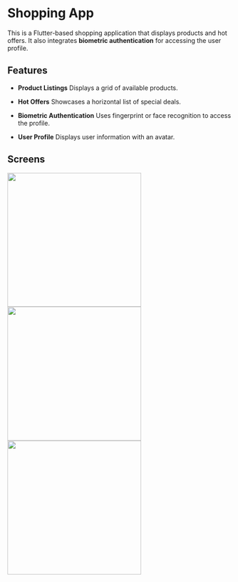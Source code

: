 # Shopping App

This is a Flutter-based shopping application that displays products and hot offers. It also integrates **biometric authentication** for accessing the user profile.


## Features

- **Product Listings** Displays a grid of available products.

- **Hot Offers** Showcases a horizontal list of special deals.

- **Biometric Authentication** Uses fingerprint or face recognition to access the profile.

- **User Profile** Displays user information with an avatar.

## Screens 
<img src="https://github.com/user-attachments/assets/b3b2c02b-f197-47f4-92a8-4770e6574944" width="300" />

<img src="https://github.com/user-attachments/assets/e79f9412-1872-4760-962b-c3ab0926c50e" width="300" />

<img src="https://github.com/user-attachments/assets/92f27bc5-b3ae-42b3-9f94-6a52d509e27f" width="300" />

